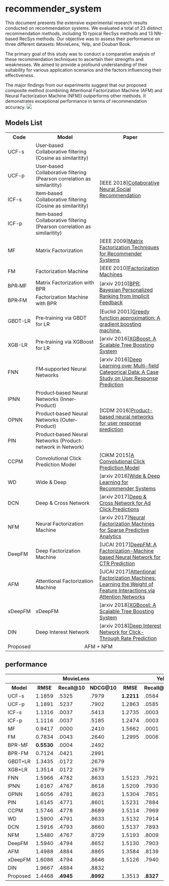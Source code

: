 # recommender_system
This document presents the extensive experimental research results conducted on recommendation systems. We evaluated a total of 23 distinct recommendation methods, including 10 typical RecSys methods and 13 NN-based RecSys methods. Our objective was to assess their performance on three different datasets: MovieLens, Yelp, and Douban Book.

The primary goal of this study was to conduct a comparative analysis of these recommendation techniques to ascertain their strengths and weaknesses. We aimed to provide a profound understanding of their suitability for various application scenarios and the factors influencing their effectiveness.

The major findings from our experiments suggest that our proposed composite method (combining Attentional Factorization Machine (AFM) and Neural Factorization Machine (NFM)) outperforms other methods. It demonstrates exceptional performance in terms of recommendation accuracy.
<img src="https://encrypted-tbn0.gstatic.com/images?q=tbn:ANd9GcQloYU4OnM-toA_5oWAmI-h0vFVgG-INxxHrg&usqp=CAU" width="auto" />

## Models List
<table>
  <tr>
    <th width=10%> Code </th>
    <th width=45%> Model </th>
    <th width=45%> Paper </th>
  </tr>
  <tr>
    <td>UCF-s</td>
    <td>User‐based Collaborative filtering (Cosine as similaritity) </td>
    <td rowspan="4">[IEEE 2018]<a href="https://ieeexplore.ieee.org/document/8514809">Collaborative Neural Social Recommendation</a></td>
  </tr>
  <tr>
    <td>UCF-p</td>
    <td>User‐based Collaborative filtering (Pearson correlation as similaritity) </td>
  </tr>
  <tr>
    <td>ICF-s</td>
    <td>Item‐based Collaborative filtering (Cosine as similaritity) </td>
  </tr>
  <tr>
    <td>ICF-p</td>
    <td>Item‐based Collaborative filtering (Pearson correlation as similaritity) </td>
  </tr>
  <tr>
    <td>MF</td>
    <td>Matrix Factorization</td>
    <td>[IEEE 2009]<a href="https://ieeexplore.ieee.org/document/5197422">Matrix Factorization Techniques for Recommender Systems</a></td>
  </tr>
  <tr>
    <td>FM</td>
    <td>Factorization Machine</td>
    <td>[IEEE 2010]<a href="https://ieeexplore.ieee.org/document/5694074">Factorization Machines</a></td>
  </tr>
  <tr>
    <td>BPR‐MF</td>
    <td>Matrix Factorization with BPR</td>
    <td rowspan="2">[arxiv 2010]<a href="https://arxiv.org/pdf/1205.2618.pdf">BPR: Bayesian Personalized Ranking from Implicit Feedback </a></td>
  </tr>
  <tr>
    <td>BPR‐FM</td>
    <td>Factorization Machine with BPR</td>
  </tr>
  <tr>
    <td>GBDT-LR</td>
    <td>Pre‐training via GBDT for LR</td>
    <td>[Euclid 2001]<a href="https://projecteuclid.org/journals/annals-of-statistics/volume-29/issue-5/Greedy-function-approximation-A-gradient-boostingmachine/10.1214/aos/1013203451.full">Greedy function approximation: A gradient boosting machine.</a></td>
  </tr>
  <tr>
    <td>XGB-LR</td>
    <td>Pre‐training via XGBoost for LR</td>
    <td>[arxiv 2016]<a href="https://arxiv.org/abs/1603.02754">XGBoost: A Scalable Tree Boosting System</a></td>
  </tr>
  <tr>
    <td>FNN</td>
    <td>FM‐supported Neural Networks</td>
    <td>[arxiv 2016]<a href="https://arxiv.org/pdf/1601.02376.pdf">Deep Learning over Multi-field Categorical Data: A Case Study on User Response Prediction</a></td>
  </tr>
  <tr>
    <td>IPNN</td>
    <td>Product‐based Neural Networks (Inner‐Product)</td>
    <td rowspan="3">[ICDM 2016]<a href="https://arxiv.org/pdf/1611.00144.pdf">Product-based neural networks for user response prediction</a></td>
  </tr>
  <tr>
    <td>OPNN</td>
    <td>Product‐based Neural Networks (Outer‐Product)</td>
    </tr>
  <tr>
    <td>PIN</td>
    <td>Product‐based Neural Networks (Product‐network in Network)</td>
  </tr>
  <tr>
    <td>CCPM</td>
    <td>Convolutional Click Prediction Model</td>
    <td>[CIKM 2015]<a href="http://ir.ia.ac.cn/bitstream/173211/12337/1/A%20Convolutional%20Click%20Prediction%20Model.pdf">A Convolutional Click Prediction Model</a></td>
  </tr>
  <tr>
    <td>WD</td>
    <td>Wide & Deep</td>
    <td>[arxiv 2016]<a href="https://arxiv.org/pdf/1606.07792.pdf">Wide & Deep Learning for Recommender Systems</a></td>
  </tr>
  <tr>
    <td>DCN</td>
    <td>Deep & Cross Network</td>
    <td>[arxiv 2017]<a href="https://arxiv.org/abs/1708.05123">Deep & Cross Network for Ad Click Predictions</a></td>
  </tr>
  <tr>
    <td>NFM</td>
    <td>Neural Factorization Machine</td>
    <td>[arxiv 2017]<a href="https://arxiv.org/pdf/1708.05027.pdf">Neural Factorization Machines for Sparse Predictive Analytics</a></td>
  </tr>
  <tr>
    <td>DeepFM</td>
    <td>Deep Factorization Machine</td>
    <td>[IJCAI 2017]<a href="http://www.ijcai.org/proceedings/2017/0239.pdf">DeepFM: A Factorization-Machine based Neural Network for CTR Prediction</a></td>
  </tr>
  <tr>
    <td>AFM</td>
    <td>Attentional Factorization Machine</td>
    <td>[IJCAI 2017]<a href="http://www.ijcai.org/proceedings/2017/435">Attentional Factorization Machines: Learning the Weight of Feature Interactions via Attention Networks</a></td>
  </tr>
  <tr>
    <td>xDeepFM</td>
    <td>xDeepFM</td>
    <td>[arxiv 2018]<a href="https://arxiv.org/pdf/1803.05170.pdf">XGBoost: A Scalable Tree Boosting System</a></td>
  </tr>
  <tr>
    <td>DIN</td>
    <td>Deep Interest Network</td>
    <td>[arxiv 2018]<a href="https://arxiv.org/pdf/1706.06978.pdf">Deep Interest Network for Click-Through Rate Prediction</a></td>
  </tr>
  <tr>
    <td>Proposed</td>
    <td colspan="2" align="center">AFM + NFM</td>
  </tr>
</table>

## performance
<table>
  <tr>
    <td></td>
    <th colspan="3"><CENTER>MovieLens</th>
    <th colspan="3"><CENTER>Yelp</th>
    <th colspan="3"><CENTER>Douban Book</th>
  </tr>
  <tr>
    <th>Model</th>
    <th>RMSE</th>
    <th>Recall@10</th>
    <th>NDCG@10</th>
    <th>RMSE</th>
    <th>Recall@10</th>
    <th>NDCG@10</th>
    <th>RMSE</th>
    <th>Recall@10</th>
    <th>NDCG@10</th>
  </tr>
  <tr>
    <td> UCF-s <td> 1.1859 <td> .5325 <td> .7979 <td> <b>1.2211</b> <td> .0584 <td> .0940 <td> 0.9581 <td> .1747 <td> .3144
  </tr>
  <tr>
  <td>UCF-p <td> 1.1891 <td> .5237 <td>.7902 <td> 1.2863 <td> .0585 <td> .0933 <td> 0.9644 <td> .1729 <td> .3100
  </tr>
  <tr>
    <td>ICF-s <td> 1.1316 <td> .0037 <td> .5413 <td> 1.2735 <td> .0003 <td> .0408 <td> 0.8248 <td> .0001 <td> .3104 
  </tr>
  <tr>
    <td>ICF-p <td> 1.1116 <td> .0037 <td> .5185 <td> 1.2474 <td>.0003 <td> .0395 <td> 0.8136 <td> .0001 <td> .3092 
  </tr>
  <tr>
    <td>MF <td> 0.9417 <td> .0000 <td> .2410 <td> 1.5662 <td> .0001 <td> .1002 <td> <b>0.7659</b> <td> .0002 <td> .1431
  </tr>
  <tr>
    <td>FM <td> 0.7834 <td> .0043 <td> .2640 <td> 1.2995 <td> .0006 <td> .1090 <td> 0.8581 <td> .0048 <td> .1534
  </tr>
  <tr>
    <td> BPR-MF <td> <b>0.5530</b> <td> .0004 <td> .2492 <td colspan="6" rowspan="4" align="center"> out of memory
  </tr>
  <tr>
    <td>BPR-FM <td> 0.7124 <td> .0421 <td>.2991 
  </tr>
  <tr>
    <td>GBDT+LR <td> 1.3435 <td> .0172 <td> .2679 
  </tr>
  <tr>
    <td>XGB+LR <td> 1.3514 <td> .0172 <td> .2679 
  </tr>
  <tr>
   <td> FNN <td> 1.5966 <td> .4782 <td> .8633 <td> 1.5123 <td> .7921 <td> .7213 <td> 1.6594 <td> .6500 <td> .8765
  </tr>
   <td> IPNN <td> 1.6167 <td> .4767 <td> .8618 <td> 1.5209 <td> .7930 <td> .7335 <td> 1.6772 <td> .6481 <td> .8773
  <tr>
   <td> OPNN <td> 1.6056 <td> .4781 <td> .8623 <td> 1.5304 <td> .7851 <td> .7273 <td> 1.6768 <td> .6475 <td> .8770
  </tr>
  <tr>
    <td>PIN <td> 1.6145 <td> .4771 <td> .8601 <td> 1.5231 <td> .7884 <td> .7300 <td> 1.6825 <td> .6477 <td> .8780
  </tr>
  <tr>
   <td> CCPM <td> 1.5746 <td> .4778 <td> .8689 <td> 1.5114 <td> .7969 <td> .7223 <td> 1.6600 <td> .6461 <td> .8806
  </tr>
  <tr>
    <td>WD <td> 1.5900 <td> .4791 <td> .8633 <td> 1.5132 <td> .7914 <td> .7217 <td> 1.6616 <td> .6493 <td> .8748
  </tr>
  <tr>
    <td>DCN <td> 1.5916 <td> .4793 <td> .8660 <td> 1.5137 <td> .7893 <td> .7217 <td> 1.6602 <td> .6495 <td> .8739 
  </tr>
  <tr>
   <td> NFM <td> 1.5480 <td> .4767 <td> .8729 <td> 1.5193 <td> .8009 <td> .7272 <td> 1.6410 <td> .6501 <td> .8877 
  </tr>
  <tr>
    <td>DeepFM <td> 1.5940 <td> .4794 <td> .8652 <td> 1.5130 <td> .7903 <td> .7218 <td> 1.6556 <td> .6499 <td> .8756 
  </tr>
  <tr>
    <td>AFM <td> 1.4988 <td> .4884 <td> .8865 <td> 1.3584 <td> .8139 <td> .7742 <td> 1.6169 <td> .6523 <td> .8910
  </tr>
  <tr>
   <td> xDeepFM <td> 1.6086 <td> .4794 <td> .8646 <td> 1.5126 <td> .7940 <td> .7245 <td> 1.6534 <td> .6501 <td> .8750
  </tr>
  <tr>
   <td> DIN <td> 1.9667 <td> .4884 <td> .8832 <td colspan="6"  align="center">out of memory
  </tr>
  <tr>
    <td>Proposed <td> 1.4468 <td> <b>.4945</b> <td> <b>.8992</b> <td> 1.3513 <td> <b>.8327</b> <td> <b>.7843</b> <td> 1.6042 <td> <b>.6555</b> <td> <b>.8938</b> 

  </tr>
 </table>
  
